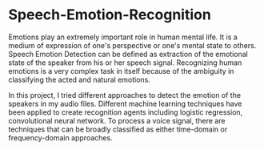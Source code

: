 # Speech-Emotion-Recognition
Emotions play an extremely important role in human mental life. It is a medium of expression of one's perspective or one's mental state to others. Speech Emotion Detection can be defined as extraction of the emotional state of the speaker from his or her speech signal. Recognizing human emotions is a very complex task in itself because of the ambiguity in classifying the acted and natural emotions.

In this project, I tried different approaches to detect the emotion of the speakers in my audio files. Different machine learning techniques have been applied to create recognition agents including logistic regression, convolutional neural network. To process a voice signal, there are techniques that can be broadly classified as either time-domain or frequency-domain approaches.
